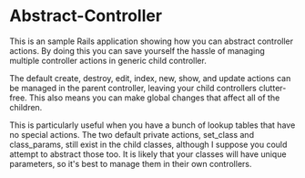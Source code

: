# Abstract-Controller
This is an sample Rails application showing how you can abstract controller actions. By doing this you can save yourself the hassle of managing multiple controller actions in generic child controller.

The default create, destroy, edit, index, new, show, and update actions can be managed in the parent controller, leaving your child controllers clutter-free. This also means you can make global changes that affect all of the children.

This is particularly useful when you have a bunch of lookup tables that have no special actions. The two default private actions, set_class and class_params, still exist in the child classes, although I suppose you could attempt to abstract those too. It is likely that your classes will have unique parameters, so it's best to manage them in their own controllers.

